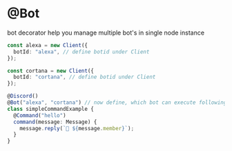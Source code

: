 # @Bot

bot decorator help you manage multiple bot's in single node instance

```ts
const alexa = new Client({
  botId: "alexa", // define botid under Client
});

const cortana = new Client({
  botId: "cortana", // define botid under Client
});

@Discord()
@Bot("alexa", "cortana") // now define, which bot can execute following slashes, events or commands
class simpleCommandExample {
  @Command("hello")
  command(message: Message) {
    message.reply(`👋 ${message.member}`);
  }
}
```
